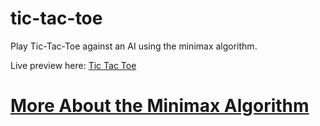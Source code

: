     
# tic-tac-toe
        
Play Tic-Tac-Toe against an AI using the minimax algorithm.


Live preview here: [Tic Tac Toe](https://codinggeeneeus.github.io/tic-tac-toe/)

# [More About the Minimax Algorithm](https://en.wikipedia.org/wiki/Minimax)




